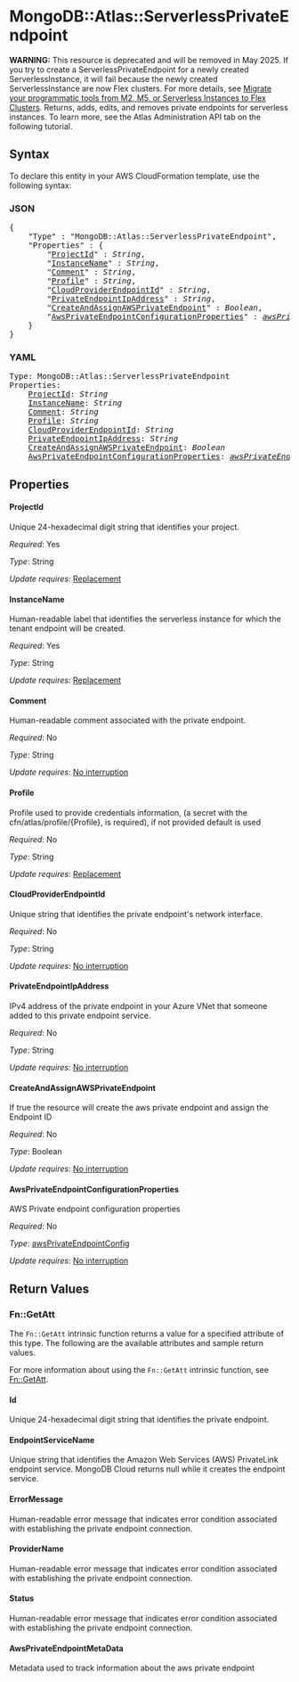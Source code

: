 # MongoDB::Atlas::ServerlessPrivateEndpoint

**WARNING:** This resource is deprecated and will be removed in May 2025. If you try to create a ServerlessPrivateEndpoint for a newly created ServerlessInstance, it will fail because the newly created ServerlessInstance are now Flex clusters. For more details, see [Migrate your programmatic tools from M2, M5, or Serverless Instances to Flex Clusters](https://www.mongodb.com/docs/atlas/flex-migration/). Returns, adds, edits, and removes private endpoints for serverless instances. To learn more, see the Atlas Administration API tab on the following tutorial.

## Syntax

To declare this entity in your AWS CloudFormation template, use the following syntax:

### JSON

<pre>
{
    "Type" : "MongoDB::Atlas::ServerlessPrivateEndpoint",
    "Properties" : {
        "<a href="#projectid" title="ProjectId">ProjectId</a>" : <i>String</i>,
        "<a href="#instancename" title="InstanceName">InstanceName</a>" : <i>String</i>,
        "<a href="#comment" title="Comment">Comment</a>" : <i>String</i>,
        "<a href="#profile" title="Profile">Profile</a>" : <i>String</i>,
        "<a href="#cloudproviderendpointid" title="CloudProviderEndpointId">CloudProviderEndpointId</a>" : <i>String</i>,
        "<a href="#privateendpointipaddress" title="PrivateEndpointIpAddress">PrivateEndpointIpAddress</a>" : <i>String</i>,
        "<a href="#createandassignawsprivateendpoint" title="CreateAndAssignAWSPrivateEndpoint">CreateAndAssignAWSPrivateEndpoint</a>" : <i>Boolean</i>,
        "<a href="#awsprivateendpointconfigurationproperties" title="AwsPrivateEndpointConfigurationProperties">AwsPrivateEndpointConfigurationProperties</a>" : <i><a href="awsprivateendpointconfig.md">awsPrivateEndpointConfig</a></i>
    }
}
</pre>

### YAML

<pre>
Type: MongoDB::Atlas::ServerlessPrivateEndpoint
Properties:
    <a href="#projectid" title="ProjectId">ProjectId</a>: <i>String</i>
    <a href="#instancename" title="InstanceName">InstanceName</a>: <i>String</i>
    <a href="#comment" title="Comment">Comment</a>: <i>String</i>
    <a href="#profile" title="Profile">Profile</a>: <i>String</i>
    <a href="#cloudproviderendpointid" title="CloudProviderEndpointId">CloudProviderEndpointId</a>: <i>String</i>
    <a href="#privateendpointipaddress" title="PrivateEndpointIpAddress">PrivateEndpointIpAddress</a>: <i>String</i>
    <a href="#createandassignawsprivateendpoint" title="CreateAndAssignAWSPrivateEndpoint">CreateAndAssignAWSPrivateEndpoint</a>: <i>Boolean</i>
    <a href="#awsprivateendpointconfigurationproperties" title="AwsPrivateEndpointConfigurationProperties">AwsPrivateEndpointConfigurationProperties</a>: <i><a href="awsprivateendpointconfig.md">awsPrivateEndpointConfig</a></i>
</pre>

## Properties

#### ProjectId

Unique 24-hexadecimal digit string that identifies your project.

_Required_: Yes

_Type_: String

_Update requires_: [Replacement](https://docs.aws.amazon.com/AWSCloudFormation/latest/UserGuide/using-cfn-updating-stacks-update-behaviors.html#update-replacement)

#### InstanceName

Human-readable label that identifies the serverless instance for which the tenant endpoint will be created.

_Required_: Yes

_Type_: String

_Update requires_: [Replacement](https://docs.aws.amazon.com/AWSCloudFormation/latest/UserGuide/using-cfn-updating-stacks-update-behaviors.html#update-replacement)

#### Comment

Human-readable comment associated with the private endpoint.

_Required_: No

_Type_: String

_Update requires_: [No interruption](https://docs.aws.amazon.com/AWSCloudFormation/latest/UserGuide/using-cfn-updating-stacks-update-behaviors.html#update-no-interrupt)

#### Profile

Profile used to provide credentials information, (a secret with the cfn/atlas/profile/{Profile}, is required), if not provided default is used

_Required_: No

_Type_: String

_Update requires_: [Replacement](https://docs.aws.amazon.com/AWSCloudFormation/latest/UserGuide/using-cfn-updating-stacks-update-behaviors.html#update-replacement)

#### CloudProviderEndpointId

Unique string that identifies the private endpoint's network interface.

_Required_: No

_Type_: String

_Update requires_: [No interruption](https://docs.aws.amazon.com/AWSCloudFormation/latest/UserGuide/using-cfn-updating-stacks-update-behaviors.html#update-no-interrupt)

#### PrivateEndpointIpAddress

IPv4 address of the private endpoint in your Azure VNet that someone added to this private endpoint service.

_Required_: No

_Type_: String

_Update requires_: [No interruption](https://docs.aws.amazon.com/AWSCloudFormation/latest/UserGuide/using-cfn-updating-stacks-update-behaviors.html#update-no-interrupt)

#### CreateAndAssignAWSPrivateEndpoint

If true the resource will create the aws private endpoint and assign the Endpoint ID

_Required_: No

_Type_: Boolean

_Update requires_: [No interruption](https://docs.aws.amazon.com/AWSCloudFormation/latest/UserGuide/using-cfn-updating-stacks-update-behaviors.html#update-no-interrupt)

#### AwsPrivateEndpointConfigurationProperties

AWS Private endpoint configuration properties

_Required_: No

_Type_: <a href="awsprivateendpointconfig.md">awsPrivateEndpointConfig</a>

_Update requires_: [No interruption](https://docs.aws.amazon.com/AWSCloudFormation/latest/UserGuide/using-cfn-updating-stacks-update-behaviors.html#update-no-interrupt)

## Return Values

### Fn::GetAtt

The `Fn::GetAtt` intrinsic function returns a value for a specified attribute of this type. The following are the available attributes and sample return values.

For more information about using the `Fn::GetAtt` intrinsic function, see [Fn::GetAtt](https://docs.aws.amazon.com/AWSCloudFormation/latest/UserGuide/intrinsic-function-reference-getatt.html).

#### Id

Unique 24-hexadecimal digit string that identifies the private endpoint.

#### EndpointServiceName

Unique string that identifies the Amazon Web Services (AWS) PrivateLink endpoint service. MongoDB Cloud returns null while it creates the endpoint service.

#### ErrorMessage

Human-readable error message that indicates error condition associated with establishing the private endpoint connection.

#### ProviderName

Human-readable error message that indicates error condition associated with establishing the private endpoint connection.

#### Status

Human-readable error message that indicates error condition associated with establishing the private endpoint connection.

#### AwsPrivateEndpointMetaData

Metadata used to track information about the aws private endpoint

